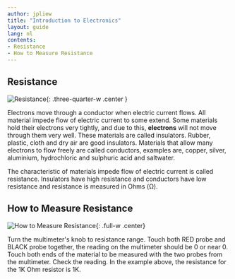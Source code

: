 ```yaml
---
author: jpliew
title: "Introduction to Electronics"
layout: guide
lang: nl
contents:
- Resistance
- How to Measure Resistance
---
```


## Resistance

![Resistance](img/resistance.svg){: .three-quarter-w .center }

Electrons move through a conductor when electric current flows. All material impede flow of electric current to some extend. Some materials hold their electrons very tightly, and due to this, **electrons** will not move through them very well. These materials are called insulators. Rubber, plastic, cloth and dry air are good insulators. Materials that allow many electrons to flow freely are called conductors, examples are, copper, silver, aluminium, hydrochloric and sulphuric acid and saltwater.

The characteristic of materials impede flow of electric current is called resistance.  Insulators have high resistance and conductors have low resistance and resistance is measured in Ohms (Ω).

## How to Measure Resistance

![How to Measure Resistance](img/measure_resistance.svg){: .full-w .center}

Turn the multimeter's knob to resistance range. Touch both RED probe and BLACK probe together, the reading on the multimeter should be 0 or near 0. Touch both ends of the material to be measured with the two probes from the multimeter. Check the reading. In the example above, the resistance for the 1K Ohm resistor is 1K.
